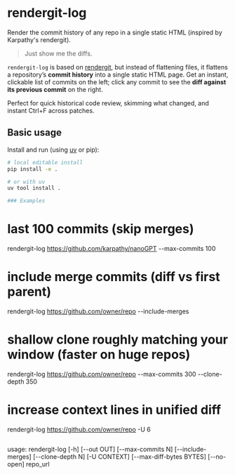 # rendergit-log
Render the commit history of any repo in a single static HTML (inspired by Karpathy's rendergit).

> Just show me the diffs.

`rendergit-log` is based on [rendergit](https://github.com/karpathy/rendergit), but instead of flattening files, it flattens a repository’s **commit history** into a single static HTML page. Get an instant, clickable list of commits on the left; click any commit to see the **diff against its previous commit** on the right.

Perfect for quick historical code review, skimming what changed, and instant Ctrl+F across patches.

## Basic usage

Install and run (using [uv](https://docs.astral.sh/uv/) or pip):

```bash
# local editable install
pip install -e .

# or with uv
uv tool install .

### Examples

```
# last 100 commits (skip merges)
rendergit-log https://github.com/karpathy/nanoGPT --max-commits 100

# include merge commits (diff vs first parent)
rendergit-log https://github.com/owner/repo --include-merges

# shallow clone roughly matching your window (faster on huge repos)
rendergit-log https://github.com/owner/repo --max-commits 300 --clone-depth 350

# increase context lines in unified diff
rendergit-log https://github.com/owner/repo -U 6
```

```
usage: rendergit-log [-h] [--out OUT] [--max-commits N] [--include-merges]
                     [--clone-depth N] [-U CONTEXT] [--max-diff-bytes BYTES]
                     [--no-open]
                     repo_url
```

